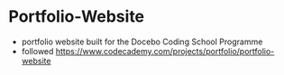 # Portfolio-Website
- portfolio website built for the Docebo Coding School Programme
- followed https://www.codecademy.com/projects/portfolio/portfolio-website 
